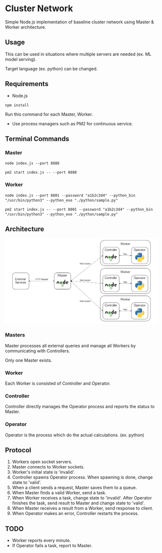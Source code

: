 # Cluster Network 

Simple Node.js implementation of baseline cluster network using Master & Worker architecture.

## Usage

This can be used in situations where multiple servers are needed (ex. ML model serving).

Target language (ex. python) can be changed.

## Requirements

* Node.js

```
npm install
```
Run this command for each Master, Worker.

* Use process managers such as PM2 for continuous service.

## Terminal Commands

### Master
```
node index.js --port 8888
```
```
pm2 start index.js -- --port 8888
```

### Worker
```
node index.js --port 8801 --password "a1b2c3d4" --python_bin "/usr/bin/python3" --python_exe "./python/sample.py"
```
```
pm2 start index.js -- --port 8801 --password "a1b2c3d4" --python_bin "/usr/bin/python3" --python_exe "./python/sample.py"
```

## Architecture

![schema](./schema.png)

### Masters

Master processes all external queries and manage all Workers by communicating with Controllers.

Only one Master exists.

### Worker

Each Worker is consisted of Controller and Operator.

### Controller

Controller directly manages the Operator process and reports the status to Master.

### Operator

Operator is the process which do the actual calculations. (ex. python)

## Protocol
1. Workers open socket servers.
2. Master connects to Worker sockets.
3. Worker's initial state is 'invalid'.
4. Controller spawns Operator process. When spawning is done, change state to 'valid'.
5. When a client sends a request, Master saves them to a queue.
6. When Master finds a valid Worker, send a task.
7. When Worker receives a task, change state to 'invalid'. After Operator finishes the task, send result to Master and change state to 'valid'.
8. When Master receives a result from a Worker, send response to client.
9. When Operator makes an error, Controller restarts the process.

## TODO
* Worker reports every minute.
* If Operator fails a task, report to Master. 
